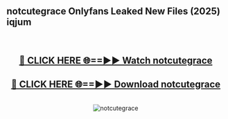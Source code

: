 <h2>notcutegrace Onlyfans Leaked New Files (2025) iqjum</h2>
<br>
<div align="center">
<h2><a href="https://mediafiles.top/notcutegrace&ref=git" rel="nofollow">🔴 CLICK HERE 🌐==►► Watch notcutegrace</a></h2>
<h2><a href="https://mediafiles.top/notcutegrace&ref=git" rel="nofollow">🔴 CLICK HERE 🌐==►► Download notcutegrace</a></h2>
<br>
<a href="https://mediafiles.top/notcutegrace&ref=git" rel="nofollow" data-target="animated-image.originalLink"><img src="https://i.ibb.co.com/xMMVF88/686577567.gif" alt="notcutegrace" style="max-width: 100%; display: inline-block;" data-target="animated-image.originalImage"></a>
</div>
<br>
<br>